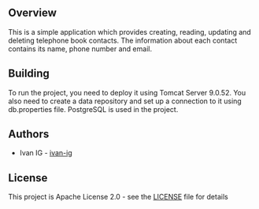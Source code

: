 ## Overview
This is a simple application which provides creating, reading, updating and deleting telephone book contacts.
The information about each contact contains its name, phone number and email.  

## Building
To run the project, you need to deploy it using Tomcat Server 9.0.52.
You also need to create a data repository and set up a connection to it using db.properties file. PostgreSQL is used in the project.

## Authors
* Ivan IG - [ivan-ig](https://github.com/ivan-ig)

## License
This project is Apache License 2.0 - see the [LICENSE](LICENSE) file for details
